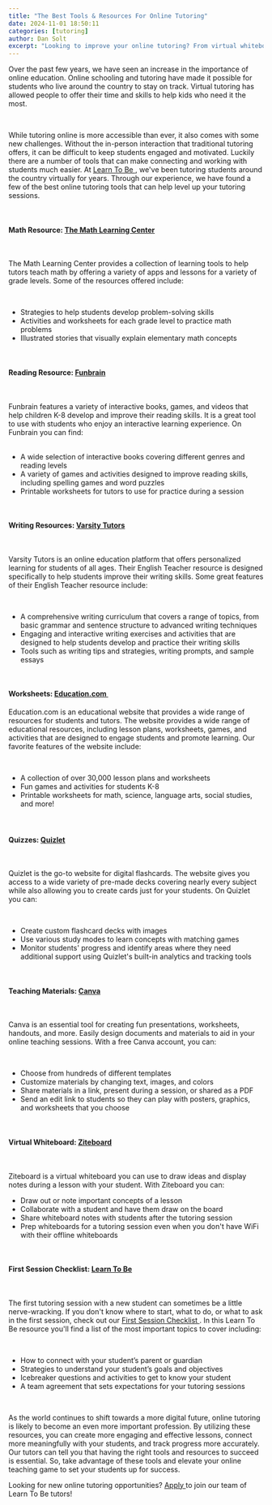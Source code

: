 ```yaml
---
title: "The Best Tools & Resources For Online Tutoring"
date: 2024-11-01 18:50:11
categories: [tutoring]
author: Dan Solt
excerpt: "Looking to improve your online tutoring? From virtual whiteboards to interactive presentations, these resources make your lessons engaging and effective."
---
```


<p id="">
 Over the past few years, we have seen an increase in the importance of online education. Online schooling and tutoring have made it possible for students who live around the country to stay on track. Virtual tutoring has allowed people to offer their time and skills to help kids who need it the most.
</p>
<p id="">
 ‍
</p>
<p id="">
 While tutoring online is more accessible than ever, it also comes with some new challenges. Without the in-person interaction that traditional tutoring offers, it can be difficult to keep students engaged and motivated. Luckily there are a number of tools that can make connecting and working with students much easier. At
 <a href="https://www.learntobe.org/" id="">
  Learn To Be
 </a>
 , we've been tutoring students around the country virtually for years. Through our experience, we have found a few of the best online tutoring tools that can help level up your tutoring sessions.
</p>
<p id="">
 ‍
</p>
<h4 id="">
 Math Resource:
 <a href="https://www.mathlearningcenter.org/curriculum/free" id="">
  The Math Learning Center
 </a>
</h4>
<p id="">
 ‍
</p>
<p id="">
 The Math Learning Center provides a collection of learning tools to help tutors teach math by offering a variety of apps and lessons for a variety of grade levels. Some of the resources offered include:
</p>
<p id="">
 ‍
</p>
<ul id="">
 <li id="">
  Strategies to help students develop problem-solving skills
 </li>
 <li id="">
  Activities and worksheets for each grade level to practice math problems
 </li>
 <li id="">
  Illustrated stories that visually explain elementary math concepts
 </li>
</ul>
<p id="">
 ‍
</p>
<h4 id="">
 Reading Resource:
 <a href="https://www.funbrain.com">
  Funbrain
 </a>
</h4>
<p id="">
 ‍
</p>
<p id="">
 Funbrain features a variety of interactive books, games, and videos that help children K-8 develop and improve their reading skills. It is a great tool to use with students who enjoy an interactive learning experience. On Funbrain you can find:
 <br/>
 <br/>
</p>
<ul id="">
 <li id="">
  A wide selection of interactive books covering different genres and reading levels
 </li>
 <li id="">
  A variety of games and activities designed to improve reading skills, including spelling games and word puzzles
 </li>
 <li id="">
  Printable worksheets for tutors to use for practice during a session
 </li>
</ul>
<p id="">
 ‍
</p>
<h4 id="">
 Writing Resources:
 <a href="https://www.varsitytutors.com/englishteacher/writing" id="">
  Varsity Tutors
 </a>
</h4>
<p id="">
 ‍
</p>
<p id="">
 Varsity Tutors is an online education platform that offers personalized learning for students of all ages. Their English Teacher resource is designed specifically to help students improve their writing skills. Some great features of their English Teacher resource include:
</p>
<p id="">
 ‍
</p>
<ul id="">
 <li id="">
  A comprehensive writing curriculum that covers a range of topics, from basic grammar and sentence structure to advanced writing techniques
 </li>
 <li id="">
  Engaging and interactive writing exercises and activities that are designed to help students develop and practice their writing skills
 </li>
 <li id="">
  Tools such as writing tips and strategies, writing prompts, and sample essays
 </li>
</ul>
<p id="">
 ‍
</p>
<h4 id="">
 Worksheets:
 <a href="https://www.education.com/resources/" id="">
  Education.com
 </a>
 ‍
</h4>
<p id="">
 Education.com is an educational website that provides a wide range of resources for students and tutors. The website provides a wide range of educational resources, including lesson plans, worksheets, games, and activities that are designed to engage students and promote learning. Our favorite features of the website include:
</p>
<p id="">
 ‍
</p>
<ul id="">
 <li id="">
  A collection of over 30,000 lesson plans and worksheets
 </li>
 <li id="">
  Fun games and activities for students K-8
 </li>
 <li id="">
  Printable worksheets for math, science, language arts, social studies, and more!
  <br/>
  <br/>
  <br/>
 </li>
</ul>
<h4 id="">
 <strong id="">
  Quizzes:
 </strong>
 <a href="https://quizlet.com/" id="">
  <strong id="">
   Quizlet
  </strong>
 </a>
</h4>
<p id="">
 ‍
</p>
<p id="">
 Quizlet is the go-to website for digital flashcards. The website gives you access to a wide variety of pre-made decks covering nearly every subject while also allowing you to create cards just for your students. On Quizlet you can:
</p>
<p id="">
 ‍
</p>
<ul id="">
 <li id="">
  Create custom flashcard decks with images
 </li>
 <li id="">
  Use various study modes to learn concepts with matching games
 </li>
 <li id="">
  Monitor students' progress and identify areas where they need additional support using Quizlet's built-in analytics and tracking tools
 </li>
</ul>
<p id="">
 ‍
</p>
<h4 id="">
 Teaching Materials:
 <a href="https://www.canva.com/" id="">
  Canva
 </a>
</h4>
<p id="">
 ‍
</p>
<p id="">
 Canva is an essential tool for creating fun presentations, worksheets, handouts, and more. Easily design documents and materials to aid in your online teaching sessions. With a free Canva account, you can:
</p>
<p id="">
 ‍
</p>
<ul id="">
 <li id="">
  Choose from hundreds of different templates
 </li>
 <li id="">
  Customize materials by changing text, images, and colors
 </li>
 <li id="">
  Share materials in a link, present during a session, or shared as a PDF
 </li>
 <li id="">
  Send an edit link to students so they can play with posters, graphics, and worksheets that you choose
 </li>
</ul>
<p id="">
 ‍
</p>
<h4 id="">
 Virtual Whiteboard:
 <a href="https://ziteboard.com/" id="">
  Ziteboard
 </a>
</h4>
<p id="">
 ‍
</p>
<p id="">
 Ziteboard is a virtual whiteboard you can use to draw ideas and display notes during a lesson with your student. With Ziteboard you can:
</p>
<ul id="">
 <li id="">
  Draw out or note important concepts of a lesson
 </li>
 <li id="">
  Collaborate with a student and have them draw on the board
 </li>
 <li id="">
  Share whiteboard notes with students after the tutoring session
 </li>
 <li id="">
  Prep whiteboards for a tutoring session even when you don't have WiFi with their offline whiteboards
 </li>
</ul>
<p id="">
 ‍
</p>
<h4 id="">
 First Session Checklist:
 <a href="https://uploads-ssl.webflow.com/62791b1d2a05d0e32e288492/6424b9f8da85b7dd40bce30e_First%20Session%20Checklist-%20for%20tutors.pdf" id="">
  Learn To Be
 </a>
</h4>
<p id="">
 ‍
</p>
<p id="">
 The first tutoring session with a new student can sometimes be a little nerve-wracking. If you don't know where to start, what to do, or what to ask in the first session, check out our
 <a href="https://uploads-ssl.webflow.com/62791b1d2a05d0e32e288492/6424b9f8da85b7dd40bce30e_First%20Session%20Checklist-%20for%20tutors.pdf" id="">
  First Session Checklist
 </a>
 . In this Learn To Be resource you'll find a list of the most important topics to cover including:
</p>
<p id="">
 ‍
</p>
<ul id="">
 <li id="">
  How to connect with your student’s parent or guardian
 </li>
 <li id="">
  Strategies to understand your student’s goals and objectives
 </li>
 <li id="">
  Icebreaker questions and activities to get to know your student
 </li>
 <li id="">
  A team agreement that sets expectations for your tutoring sessions
 </li>
</ul>
<p id="">
 ‍
</p>
<p id="">
 As the world continues to shift towards a more digital future, online tutoring is likely to become an even more important profession. By utilizing these resources, you can create more engaging and effective lessons, connect more meaningfully with your students, and track progress more accurately. Our tutors can tell you that having the right tools and resources to succeed is essential. So, take advantage of these tools and elevate your online teaching game to set your students up for success.
</p>
<p id="">
 Looking for new online tutoring opportunities?
 <a href="https://www.learntobe.org/apply" id="">
  Apply
 </a>
 to join our team of Learn To Be tutors!
</p>
